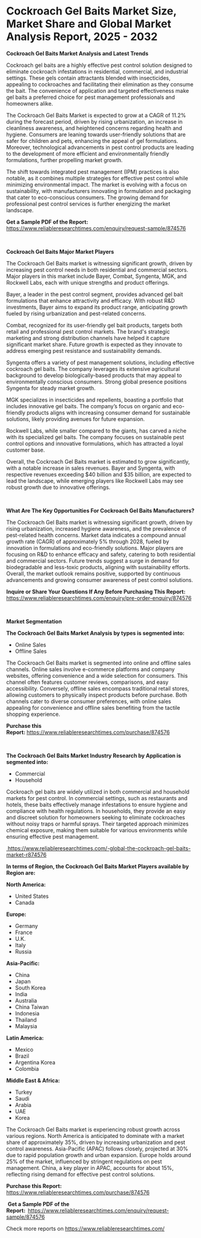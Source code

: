 <p><h1>Cockroach Gel Baits Market Size, Market Share and Global Market Analysis Report, 2025 - 2032</h1></p><p><strong>Cockroach Gel Baits Market Analysis and Latest Trends</strong></p>
<p><p>Cockroach gel baits are a highly effective pest control solution designed to eliminate cockroach infestations in residential, commercial, and industrial settings. These gels contain attractants blended with insecticides, appealing to cockroaches and facilitating their elimination as they consume the bait. The convenience of application and targeted effectiveness make gel baits a preferred choice for pest management professionals and homeowners alike.</p><p>The Cockroach Gel Baits Market is expected to grow at a CAGR of 11.2% during the forecast period, driven by rising urbanization, an increase in cleanliness awareness, and heightened concerns regarding health and hygiene. Consumers are leaning towards user-friendly solutions that are safer for children and pets, enhancing the appeal of gel formulations. Moreover, technological advancements in pest control products are leading to the development of more efficient and environmentally friendly formulations, further propelling market growth.</p><p>The shift towards integrated pest management (IPM) practices is also notable, as it combines multiple strategies for effective pest control while minimizing environmental impact. The market is evolving with a focus on sustainability, with manufacturers innovating in formulation and packaging that cater to eco-conscious consumers. The growing demand for professional pest control services is further energizing the market landscape.</p></p>
<p><strong>Get a Sample PDF of the Report:&nbsp;</strong> <a href="https://www.reliableresearchtimes.com/enquiry/request-sample/874576?utm_campaign=2007&utm_medium=2&utm_source=Github&utm_content=ia&utm_term=21032025&utm_id=cockroach-gel-baits">https://www.reliableresearchtimes.com/enquiry/request-sample/874576</a></p>
<p>&nbsp;</p>
<p><strong>Cockroach Gel Baits Major Market Players</strong></p>
<p><p>The Cockroach Gel Baits market is witnessing significant growth, driven by increasing pest control needs in both residential and commercial sectors. Major players in this market include Bayer, Combat, Syngenta, MGK, and Rockwell Labs, each with unique strengths and product offerings.</p><p>Bayer, a leader in the pest control segment, provides advanced gel bait formulations that enhance attractivity and efficacy. With robust R&D investments, Bayer aims to expand its product range, anticipating growth fueled by rising urbanization and pest-related concerns.</p><p>Combat, recognized for its user-friendly gel bait products, targets both retail and professional pest control markets. The brand's strategic marketing and strong distribution channels have helped it capture significant market share. Future growth is expected as they innovate to address emerging pest resistance and sustainability demands.</p><p>Syngenta offers a variety of pest management solutions, including effective cockroach gel baits. The company leverages its extensive agricultural background to develop biologically-based products that may appeal to environmentally conscious consumers. Strong global presence positions Syngenta for steady market growth.</p><p>MGK specializes in insecticides and repellents, boasting a portfolio that includes innovative gel baits. The company’s focus on organic and eco-friendly products aligns with increasing consumer demand for sustainable solutions, likely providing avenues for future expansion.</p><p>Rockwell Labs, while smaller compared to the giants, has carved a niche with its specialized gel baits. The company focuses on sustainable pest control options and innovative formulations, which has attracted a loyal customer base.</p><p>Overall, the Cockroach Gel Baits market is estimated to grow significantly, with a notable increase in sales revenues. Bayer and Syngenta, with respective revenues exceeding $40 billion and $35 billion, are expected to lead the landscape, while emerging players like Rockwell Labs may see robust growth due to innovative offerings.</p></p>
<p>&nbsp;</p>
<p><strong>What Are The Key Opportunities For Cockroach Gel Baits Manufacturers?</strong></p>
<p><p>The Cockroach Gel Baits market is witnessing significant growth, driven by rising urbanization, increased hygiene awareness, and the prevalence of pest-related health concerns. Market data indicates a compound annual growth rate (CAGR) of approximately 5% through 2028, fueled by innovation in formulations and eco-friendly solutions. Major players are focusing on R&D to enhance efficacy and safety, catering to both residential and commercial sectors. Future trends suggest a surge in demand for biodegradable and less-toxic products, aligning with sustainability efforts. Overall, the market outlook remains positive, supported by continuous advancements and growing consumer awareness of pest control solutions.</p></p>
<p><strong>Inquire or Share Your Questions If Any Before Purchasing This Report:</strong> <a href="https://www.reliableresearchtimes.com/enquiry/pre-order-enquiry/874576?utm_campaign=2007&utm_medium=2&utm_source=Github&utm_content=ia&utm_term=21032025&utm_id=cockroach-gel-baits">https://www.reliableresearchtimes.com/enquiry/pre-order-enquiry/874576</a></p>
<p>&nbsp;</p>
<p><strong>Market Segmentation</strong></p>
<p><strong>The Cockroach Gel Baits Market Analysis by types is segmented into:</strong></p>
<p><ul><li>Online Sales</li><li>Offline Sales</li></ul></p>
<p><p>The Cockroach Gel Baits market is segmented into online and offline sales channels. Online sales involve e-commerce platforms and company websites, offering convenience and a wide selection for consumers. This channel often features customer reviews, comparisons, and easy accessibility. Conversely, offline sales encompass traditional retail stores, allowing customers to physically inspect products before purchase. Both channels cater to diverse consumer preferences, with online sales appealing for convenience and offline sales benefiting from the tactile shopping experience.</p></p>
<p><strong>Purchase this Report:&nbsp;</strong><a href="https://www.reliableresearchtimes.com/purchase/874576?utm_campaign=2007&utm_medium=2&utm_source=Github&utm_content=ia&utm_term=21032025&utm_id=cockroach-gel-baits">https://www.reliableresearchtimes.com/purchase/874576</a></p>
<p>&nbsp;</p>
<p><strong>The Cockroach Gel Baits Market Industry Research by Application is segmented into:</strong></p>
<p><ul><li>Commercial</li><li>Household</li></ul></p>
<p><p>Cockroach gel baits are widely utilized in both commercial and household markets for pest control. In commercial settings, such as restaurants and hotels, these baits effectively manage infestations to ensure hygiene and compliance with health regulations. In households, they provide an easy and discreet solution for homeowners seeking to eliminate cockroaches without noisy traps or harmful sprays. Their targeted approach minimizes chemical exposure, making them suitable for various environments while ensuring effective pest management.</p></p>
<p><a href="https://www.reliableresearchtimes.com/-global-the-cockroach-gel-baits-market-r874576?utm_campaign=2007&utm_medium=2&utm_source=Github&utm_content=ia&utm_term=21032025&utm_id=cockroach-gel-baits">&nbsp;https://www.reliableresearchtimes.com/-global-the-cockroach-gel-baits-market-r874576</a></p>
<p><strong>In terms of Region, the Cockroach Gel Baits Market Players available by Region are:</strong></p>
<p>
    <p> <strong> North America: </strong>
        <ul>
            <li>United States</li>
            <li>Canada</li>
        </ul>
        </p> 
    <p> <strong> Europe: </strong>
        <ul>
            <li>Germany</li>
            <li>France</li>
            <li>U.K.</li>
            <li>Italy</li>
            <li>Russia</li>
        </ul>
        </p> 
    <p> <strong> Asia-Pacific: </strong>
        <ul>
            <li>China</li>
            <li>Japan</li>
            <li>South Korea</li>
            <li>India</li>
            <li>Australia</li>
            <li>China Taiwan</li>
            <li>Indonesia</li>
            <li>Thailand</li>
            <li>Malaysia</li>
        </ul>
        </p> 
    <p> <strong> Latin America: </strong>
        <ul>
            <li>Mexico</li>
            <li>Brazil</li>
            <li>Argentina Korea</li>
            <li>Colombia</li>
        </ul>
        </p> 
    <p> <strong> Middle East & Africa: </strong>
        <ul>
            <li>Turkey</li>
            <li>Saudi</li>
            <li>Arabia</li>
            <li>UAE</li>
            <li>Korea</li>
        </ul>
    </p>
    </p>
<p><p>The Cockroach Gel Baits market is experiencing robust growth across various regions. North America is anticipated to dominate with a market share of approximately 35%, driven by increasing urbanization and pest control awareness. Asia-Pacific (APAC) follows closely, projected at 30% due to rapid population growth and urban expansion. Europe holds around 25% of the market, influenced by stringent regulations on pest management. China, a key player in APAC, accounts for about 15%, reflecting rising demand for effective pest control solutions.</p></p>
<p><strong>Purchase this Report: </strong><a href="https://www.reliableresearchtimes.com/purchase/874576?utm_campaign=2007&utm_medium=2&utm_source=Github&utm_content=ia&utm_term=21032025&utm_id=cockroach-gel-baits">https://www.reliableresearchtimes.com/purchase/874576</a></p>
<p>&nbsp;<strong>Get a Sample PDF of the Report:&nbsp;&nbsp;</strong><a href="https://www.reliableresearchtimes.com/enquiry/request-sample/874576?utm_campaign=2007&utm_medium=2&utm_source=Github&utm_content=ia&utm_term=21032025&utm_id=cockroach-gel-baits">https://www.reliableresearchtimes.com/enquiry/request-sample/874576</a></p>
<p><strong></strong></p>
<p>Check more reports on <a href="https://www.reliableresearchtimes.com/?utm_campaign=2007&utm_medium=2&utm_source=Github&utm_content=ia&utm_term=21032025&utm_id=cockroach-gel-baits">https://www.reliableresearchtimes.com/</a></p>